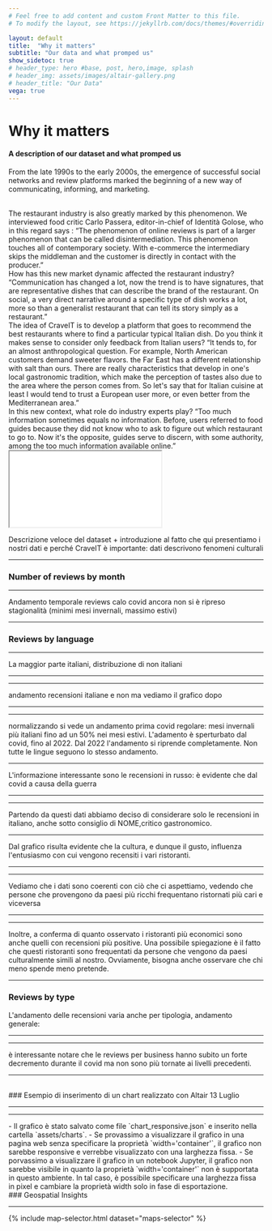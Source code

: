 ```yaml
---
# Feel free to add content and custom Front Matter to this file.
# To modify the layout, see https://jekyllrb.com/docs/themes/#overriding-theme-defaults

layout: default
title:  "Why it matters"
subtitle: "Our data and what promped us"
show_sidetoc: true
# header_type: hero #base, post, hero,image, splash
# header_img: assets/images/altair-gallery.png
# header_title: "Our Data"
vega: true
---
```



# **Why it matters**
#### A description of our dataset and what promped us

From the late 1990s to the early 2000s, the emergence of successful social networks and review platforms marked the beginning of a new way of communicating, informing, and marketing.

<br>
The restaurant industry is also greatly marked by this phenomenon. We interviewed food critic Carlo Passera, editor-in-chief of Identità Golose, who in this regard says : “The phenomenon of online reviews is part of a larger phenomenon that  can be called disintermediation. This phenomenon touches all of contemporary society. With e-commerce the intermediary skips the middleman and the customer is directly in contact with the producer.”
<br>
How has this new market dynamic affected the restaurant industry?
“Communication has changed a lot, now the trend is to have signatures, that are representative dishes that can describe the brand of the restaurant.
On social, a very direct narrative around a specific type of dish works a lot, more so than a generalist restaurant that can tell its story simply as a restaurant.” 
<br>
The idea of CraveIT is to develop a platform that goes to recommend the best restaurants where to find a particular typical Italian dish. Do you think it makes sense to consider only feedback from Italian users?
“It tends to, for an almost anthropological question. 
For example, North American customers demand sweeter flavors. the Far East has a different relationship with salt than ours. There are really characteristics that develop in one's local gastronomic tradition, which make the perception of tastes also due to the area where the person comes from. So let's say that for Italian cuisine at least I would tend to trust a European user more, or even better from the Mediterranean area.”
<br>
In this new context, what role do industry experts play?
“Too much information sometimes equals no information. Before, users referred to food guides because they did not know who to ask to figure out which restaurant to go to. Now it's the opposite, guides serve to discern, with some authority, among the too much information available online.”

<iframe src="{{site.baseurl}}/assets/charts/mappa_ristoranti.html" width="{{include.width  | default: '100%'  }}" height="{{include.height   | default: '400px'  }}" ></iframe>

<br>

Descrizione veloce del dataset + introduzione al fatto che qui presentiamo i nostri dati e perché CraveIT è importante: dati descrivono fenomeni culturali

<hr>


### Number of reviews by month
<vegachart schema-url="{{site.baseurl}}/assets/charts/1607_Nreviews_bymonth_Total.json" style="width:100%"></vegachart>

<hr>

Andamento temporale reviews 
calo covid
ancora non si è ripreso
stagionalità  (minimi mesi invernali, massimo estivi)
<hr>


### Reviews by language

<vegachart schema-url="{{site.baseurl}}/assets/charts/1607Bar_N_ItalianvsNonItalian.json" style="width:100%"></vegachart>
<vegachart schema-url="{{site.baseurl}}/assets/charts/1607Bar_NForeignReviewsbyLanguage.json" style="width:100%"></vegachart>

<hr>
La maggior parte italiani, distribuzione di non italiani

<hr>

<vegachart schema-url="{{site.baseurl}}/assets/charts/1607_Nreviews_bymonth_Italian_NonItalian.json" style="width:100%"></vegachart>

<hr>
andamento recensioni italiane e non ma vediamo il grafico dopo

<hr>
<vegachart schema-url="{{site.baseurl}}/assets/charts/1607_Nreviews_bymonth_byItalian_NonItalian_Normalized.json" style="width:100%"></vegachart>

<hr>
normalizzando si vede un andamento prima covid regolare: mesi invernali più italiani fino ad un 50% nei mesi estivi. L'adamento è sperturbato dal covid, fino al 2022. Dal 2022 l'andamento si riprende completamente. Non tutte le lingue seguono lo stesso andamento.
<hr>
L'informazione interessante sono le recensioni in russo: è evidente che dal covid a causa della guerra
<hr>
<vegachart schema-url="{{site.baseurl}}/assets/charts/1607_NReviews_Russian.json" style="width:100%"></vegachart>

<hr>

Partendo da questi dati abbiamo deciso di considerare solo le recensioni in italiano, anche sotto consiglio di NOME,critico gastronomico.
<hr>
Dal grafico risulta evidente che la cultura, e dunque il gusto, influenza l'entusiasmo con cui vengono recensiti i vari ristoranti.
<hr>
<vegachart schema-url="{{site.baseurl}}/assets/charts/1407Bar_Ratings_byLanguage.json" style="width:100%"></vegachart>
<hr>
Vediamo che i dati sono coerenti con ciò che ci aspettiamo, vedendo che persone che provengono da paesi più ricchi frequentano ristornati più cari e viceversa
<hr>
<vegachart schema-url="{{site.baseurl}}/assets/charts/PriceByLanguage.json" style="width: 100%"></vegachart>
<hr>
Inoltre, a conferma di quanto osservato i ristoranti più economici sono anche quelli con recensioni più positive. Una possibile spiegazione è il fatto che questi ristoranti sono frequentati da persone che vengono da paesi culturalmente simili al nostro.
Ovviamente, bisogna anche osservare che chi meno spende meno pretende.
<hr>
<vegachart schema-url="{{site.baseurl}}/assets/charts/1607Bar_ReviewbyStars.json" style="width: 100%"></vegachart>


### Reviews by type
L'andamento delle recensioni varia anche per tipologia, andamento generale:
<hr>
<vegachart schema-url="{{site.baseurl}}/assets/charts/1607_NReviews_byMonth&Party.json" style="width:100%"></vegachart>
<hr>

è interessante notare che le reviews per business hanno subito un forte decremento durante il covid ma non sono più tornate ai livelli precedenti.
<hr>
<vegachart schema-url="{{site.baseurl}}/assets/charts/1607_NReviews_byMonth_Business.json" style="width:100%"></vegachart>



<br>
### Esempio di inserimento di un chart realizzato con Altair 13 Luglio 
<hr>

<vegachart schema-url="{{site.baseurl}}/assets/charts/PriceByLanguage.json" style="width: 100%"></vegachart>

<hr>
- Il grafico è stato salvato come file `chart_responsive.json` e inserito nella cartella `assets/charts`.
- Se provassimo a visualizzare il grafico in una pagina web senza specificare la proprietà `width='container'`, il grafico non sarebbe responsive e verrebbe visualizzato con una larghezza fissa.
- Se porvassimo a visualizzare il grafico in un notebook Jupyter, il grafico non sarebbe visibile in quanto la proprietà `width='container'` non è supportata in questo ambiente. In tal caso, è possibile specificare una larghezza fissa in pixel e cambiare la proprietà width solo in fase di esportazione. 





<br>
### Geospatial Insights 
<hr>

{% include map-selector.html dataset="maps-selector" %}
